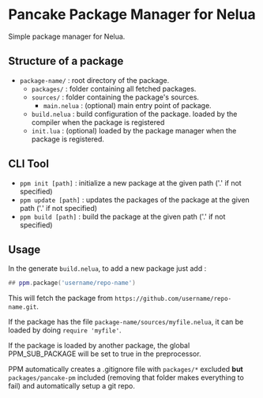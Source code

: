 Pancake Package Manager for Nelua
=================================


Simple package manager for Nelua.


Structure of a package
----------------------

 - `package-name/` : root directory of the package.
   - `packages/` : folder containing all fetched packages.
   - `sources/` : folder containing the package's sources.
     - `main.nelua` : (optional) main entry point of package.
   - `build.nelua` : build configuration of the package. loaded by the compiler when the package is registered
   - `init.lua` : (optional) loaded by the package manager when the package is registered.


CLI Tool
--------

 - `ppm init [path]` : initialize a new package at the given path ('.' if not specified)
 - `ppm update [path]` : updates the packages of the package at the given path ('.' if not specified)
 - `ppm build [path]` : build the package at the given path ('.' if not specified)


Usage
-----


In the generate `build.nelua`, to add a new package just add :

```lua
## ppm.package('username/repo-name')
```

This will fetch the package from `https://github.com/username/repo-name.git`.

If the package has the file `package-name/sources/myfile.nelua`, it can be loaded by doing `require 'myfile'`.

If the package is loaded by another package, the global PPM_SUB_PACKAGE will be set to true in the preprocessor.

PPM automatically creates a .gitignore file with `packages/*` excluded **but** `packages/pancake-pm` included (removing that folder makes everything to fail) and automatically setup a git repo.